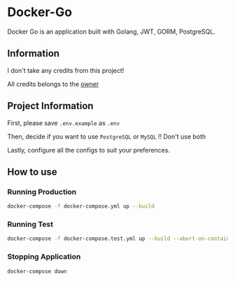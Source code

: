 # Docker-Go

Docker Go is an application built with Golang, JWT, GORM, PostgreSQL.

## Information

I don't take any credits from this project!

All credits belongs to the [owner](https://levelup.gitconnected.com/crud-restful-api-with-go-gorm-jwt-postgres-mysql-and-testing-460a85ab7121)

## Project Information

First, please save ``.env.example`` as ``.env``

Then, decide if you want to use ``PostgreSQL`` or ``MySQL`` !! Don't use both

Lastly, configure all the configs to suit your preferences.

## How to use

### Running Production

```bash
docker-compose -f docker-compose.yml up --build
```

### Running Test

```bash
docker-compose -f docker-compose.test.yml up --build --abort-on-container-exit
```

### Stopping Application

```bash
docker-compose down
```
